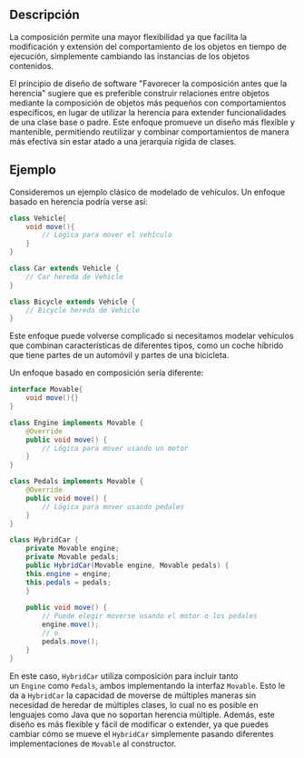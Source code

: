 ## Descripción

La composición permite una mayor flexibilidad ya que facilita la modificación y extensión del comportamiento de los objetos en tiempo de ejecución, simplemente cambiando las instancias de los objetos contenidos.

El principio de diseño de software "Favorecer la composición antes que la herencia" sugiere que es preferible construir relaciones entre objetos mediante la composición de objetos más pequeños con comportamientos específicos, en lugar de utilizar la herencia para extender funcionalidades de una clase base o padre. Este enfoque promueve un diseño más flexible y mantenible, permitiendo reutilizar y combinar comportamientos de manera más efectiva sin estar atado a una jerarquía rígida de clases.
## Ejemplo

Consideremos un ejemplo clásico de modelado de vehículos. Un enfoque basado en herencia podría verse así:

``` java
class Vehicle{
	void move(){
		// Lógica para mover el vehículo
	}
}

class Car extends Vehicle {
	// Car hereda de Vehicle
}

class Bicycle extends Vehicle {
	// Bicycle hereda de Vehicle
}
```

Este enfoque puede volverse complicado si necesitamos modelar vehículos que combinan características de diferentes tipos, como un coche híbrido que tiene partes de un automóvil y partes de una bicicleta.

Un enfoque basado en composición sería diferente:

``` java
interface Movable{
	void move(){}
}

class Engine implements Movable {
	@Override
	public void move() {
		// Lógica para mover usando un motor
	}
}

class Pedals implements Movable {
	@Override
	public void move() {
		// Lógica para mover usando pedales
	}
}

class HybridCar {
	private Movable engine;
	private Movable pedals;
	public HybridCar(Movable engine, Movable pedals) {
	this.engine = engine;
	this.pedals = pedals; 
	} 
	
	public void move() {
		// Puede elegir moverse usando el motor o los pedales
		engine.move();
		// o
		pedals.move();
	}
}
```
En este caso, `HybridCar` utiliza composición para incluir tanto un `Engine` como `Pedals`, ambos implementando la interfaz `Movable`. Esto le da a `HybridCar` la capacidad de moverse de múltiples maneras sin necesidad de heredar de múltiples clases, lo cual no es posible en lenguajes como Java que no soportan herencia múltiple. Además, este diseño es más flexible y fácil de modificar o extender, ya que puedes cambiar cómo se mueve el `HybridCar` simplemente pasando diferentes implementaciones de `Movable` al constructor.